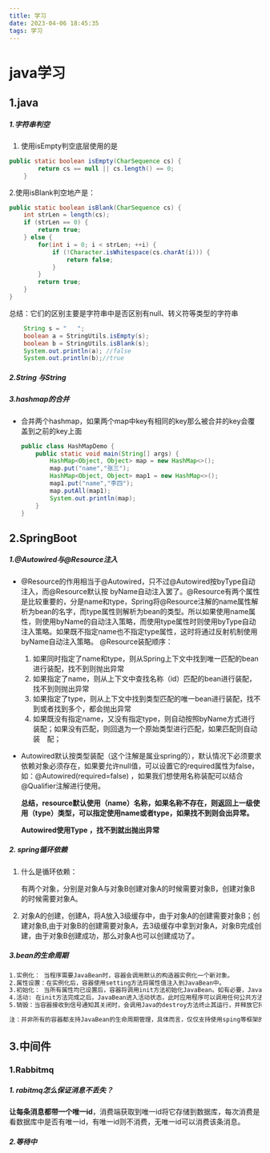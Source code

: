 ```yaml
---
title: 学习
date: 2023-04-06 18:45:35
tags: 学习
---
```


# java学习

<!--more-->

## 1.java

#####     1.字符串判空

1. 使用isEmpty判空底层使用的是

   

```java
public static boolean isEmpty(CharSequence cs) {
        return cs == null || cs.length() == 0;
    }
```

2.使用isBlank判空地产是：

```java
public static boolean isBlank(CharSequence cs) {
    int strLen = length(cs);
    if (strLen == 0) {
        return true;
    } else {
        for(int i = 0; i < strLen; ++i) {
            if (!Character.isWhitespace(cs.charAt(i))) {
                return false;
            }
        }
        return true;
    }
}
```

总结：它们的区别主要是字符串中是否区别有null、转义符等类型的字符串

```java
    String s = "   ";
    boolean a = StringUtils.isEmpty(s);
    boolean b = StringUtils.isBlank(s);
    System.out.println(a); //false
    System.out.println(b);//true
```

#####  2.String 与String

##### 3.hashmap的合并

* 合并两个hashmap，如果两个map中key有相同的key那么被合并的key会覆盖到之前的key上面

  ```java
  public class HashMapDemo {
      public static void main(String[] args) {
          HashMap<Object, Object> map = new HashMap<>();
          map.put("name","张三");
          HashMap<Object, Object> map1 = new HashMap<>();
          map1.put("name","李四");
          map.putAll(map1);
          System.out.println(map);
      }
  }
  ```

  



## 2.SpringBoot

##### 	1.@Autowired与@Resource注入

* @Resource的作用相当于@Autowired，只不过@Autowired按byType自动注入，而@Resource默认按 byName自动注入罢了。@Resource有两个属性是比较重要的，分是name和type，Spring将@Resource注解的name属性解析为bean的名字，而type属性则解析为bean的类型。所以如果使用name属性，则使用byName的自动注入策略，而使用type属性时则使用byType自动注入策略。如果既不指定name也不指定type属性，这时将通过反射机制使用byName自动注入策略。
  @Resource装配顺序：

  1.  如果同时指定了name和type，则从Spring上下文中找到唯一匹配的bean进行装配，找不到则抛出异常
  2.  如果指定了name，则从上下文中查找名称（id）匹配的bean进行装配，找不到则抛出异常
  3.  如果指定了type，则从上下文中找到类型匹配的唯一bean进行装配，找不到或者找到多个，都会抛出异常
  4.  如果既没有指定name，又没有指定type，则自动按照byName方式进行装配；如果没有匹配，则回退为一个原始类型进行匹配，如果匹配则自动装　配；

* Autowired默认按类型装配（这个注解是属业spring的），默认情况下必须要求依赖对象必须存在，如果要允许null值，可以设置它的required属性为false，如：@Autowired(required=false) ，如果我们想使用名称装配可以结合@Qualifier注解进行使用。

  **总结，resource默认使用（name）名称，如果名称不存在，则返回上一级使用（type）类型，可以指定使用name或者type，如果找不到则会出异常。**

   **Autowired使用Type ，找不到就出抛出异常**

##### 2. spring循环依赖

1. 什么是循环依赖：

   有两个对象，分别是对象A与对象B创建对象A的时候需要对象B，创建对象B的时候需要对象A。

2. 对象A的创建，创建A，将A放入3级缓存中，由于对象A的创建需要对象B；创建对象B,由于对象B的创建需要对象A，去3级缓存中拿到对象A，对象B完成创建，由于对象B创建成功，那么对象A也可以创建成功了。

 

##### 3.bean的生命周期

  ```txt
  1.实例化： 当程序需要JavaBean时，容器会调用默认的构造器实例化一个新对象。
  2.属性设置：在实例化后，容器使用setting方法将属性值注入到JavaBean中。
  3.初始化： 当所有属性均已设置后，容器将调用init方法初始化JavaBean。如有必要，JavaBean也可以在此时打开数据库链接或者初始化任何资源。
  4.活动: 在init方法完成之后，JavaBean进入活动状态，此时应用程序可以调用任何公共方法，读取或修改属性。
  5.销毁：当容器接收到信号通知其关闭时，会调用Java的destroy方法终止其运行，并释放它持有的所有资源。
  
  注：并非所有的容器都支持JavaBean的生命周期管理，具体而言，仅仅支持使用sping等框架的web容器可以对JavaBean进行全生命周期的管理。如果你需要完整的JavaBean生命周期管理功能，可以考虑基于spring的web容器，如tomcat、jetty等
  ```



## 3.中间件

### 1.Rabbitmq

#####   1. rabitmq怎么保证消息不丢失？

**让每条消息都带一个唯一id**，消费端获取到唯一id将它存储到数据库，每次消费是看数据库中是否有唯一id，有唯一id则不消费，无唯一id可以消费该条消息。

##### 2.等待中







